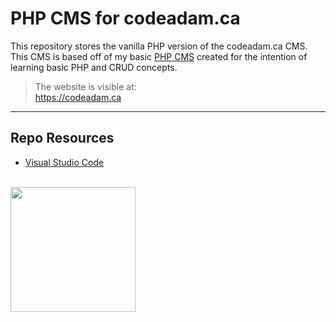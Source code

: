 # PHP CMS for codeadam.ca

This repository stores the vanilla PHP version of the codeadam.ca CMS. This CMS is based off of my basic [PHP CMS](https://github.com/codeadamca/php-cms) created for the intention of learning basic PHP and CRUD concepts. 

> The website is visible at:  
> https://codeadam.ca

***

## Repo Resources

* [Visual Studio Code](https://code.visualstudio.com/)

<br>
<a href="https://codeadam.ca">
<img src="https://cdn.codeadam.ca/images@1.0.0/codeadam-logo-coloured-horizontal.png" width="200">
</a>
